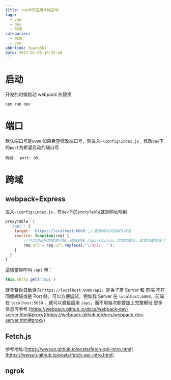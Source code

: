 ```yaml
---
title: vue单页应用本地启动
tags:
  - vue
  - dev
  - 前端
categories:
  - 前端
  - vue
abbrlink: 3aacb661
date: 2017-01-08 16:32:44
---
```


# 启动

开发的时候启动 webpack 热替换

```
npm run dev
```

# 端口

默认端口号是`8080`
如果希望修改端口号，则进入`~\config\index.js`，修改`dev`下的`port`为希望启动的端口号

```
例如:  port: 80,
```

<!-- more -->

# 跨域

## webpack+Express

进入`~\config\index.js`，在`dev`下的`proxyTable`就是网址映射

```js
proxyTable: {
  '/api': {
    target: 'https://localhost:6060',//要跨域访问的API域名
    rewrite: function(req) {
        //可以用正則方式替代掉，這樣往後 /api/xxx/xxx 之類的網址，就會自動匹配了
        req.url = req.url.replace(/^\/api/, '');
    }
  }
}
```

這樣當你呼叫 `/api` 時：

```js
this.$http.get('/api')
```

就會幫你自動導向 `https://localhost:8080/api`，是為了當 Server 和 前端 不在同個網域或是 Port 時，可以方便調試，例如我 Server 在 `localhost:6060`，前端在 `localhost:5050` ，就可以直接調用 `/api`，而不用每次都要加上完整網址
更多信息可参考:[https://webpack.github.io/docs/webpack-dev-server.html#proxy](https://webpack.github.io/docs/webpack-dev-server.html#proxy)

## Fetch.js

参考地址:[https://wwsun.github.io/posts/fetch-api-intro.html](https://wwsun.github.io/posts/fetch-api-intro.html)

## ngrok
